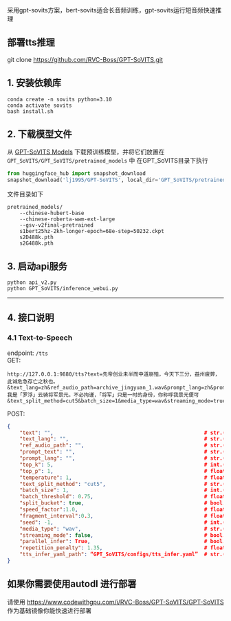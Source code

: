 采用gpt-sovits方案，bert-sovits适合长音频训练，gpt-sovits运行短音频快速推理
## 部署tts推理
git clone https://github.com/RVC-Boss/GPT-SoVITS.git
## 1. 安装依赖库
```
conda create -n sovits python=3.10
conda activate sovits
bash install.sh
```

## 2. 下载模型文件
从 [GPT-SoVITS Models](https://huggingface.co/lj1995/GPT-SoVITS) 下载预训练模型，并将它们放置在 `GPT_SoVITS/GPT_SoVITS/pretrained_models` 中
在GPT_SoVITS目录下执行
```python
from huggingface_hub import snapshot_download
snapshot_download('lj1995/GPT-SoVITS', local_dir='GPT_SoVITS/pretrained_models')
```

文件目录如下
```
pretrained_models/
    --chinese-hubert-base
    --chinese-roberta-wwm-ext-large
    --gsv-v2final-pretrained
    s1bert25hz-2kh-longer-epoch=68e-step=50232.ckpt
    s2D488k.pth
    s2G488k.pth
```

## 3. 启动api服务
```
python api_v2.py
python GPT_SoVITS/inference_webui.py
```


--- 
## 4. 接口说明  

### 4.1 Text-to-Speech

endpoint: `/tts`  
GET:
```
http://127.0.0.1:9880/tts?text=先帝创业未半而中道崩殂，今天下三分，益州疲弊，此诚危急存亡之秋也。&text_lang=zh&ref_audio_path=archive_jingyuan_1.wav&prompt_lang=zh&prompt_text=我是「罗浮」云骑将军景元。不必拘谨，「将军」只是一时的身份，你称呼我景元便可&text_split_method=cut5&batch_size=1&media_type=wav&streaming_mode=true
```

POST:
```json
{
    "text": "",                                                 # str.(required) text to be synthesized
    "text_lang": "",                                            # str.(required) language of the text to be synthesized
    "ref_audio_path": "",                                       # str.(required) reference audio path.
    "prompt_text": "",                                          # str.(optional) prompt text for the reference audio
    "prompt_lang": "",                                          # str.(required) language of the prompt text for the reference audio
    "top_k": 5,                                                 # int.(optional) top k sampling
    "top_p": 1,                                                 # float.(optional) top p sampling
    "temperature": 1,                                           # float.(optional) temperature for sampling
    "text_split_method": "cut5",                                # str.(optional) text split method, see text_segmentation_method.py for details.
    "batch_size": 1,                                            # int.(optional) batch size for inference
    "batch_threshold": 0.75,                                    # float.(optional) threshold for batch splitting.
    "split_bucket": true,                                       # bool.(optional) whether to split the batch into multiple buckets.
    "speed_factor":1.0,                                         # float.(optional) control the speed of the synthesized audio.
    "fragment_interval":0.3,                                    # float.(optional) to control the interval of the audio fragment.
    "seed": -1,                                                 # int.(optional) random seed for reproducibility.
    "media_type": "wav",                                        # str.(optional) media type of the output audio, support "wav", "raw", "ogg", "aac".
    "streaming_mode": false,                                    # bool.(optional) whether to return a streaming response.
    "parallel_infer": True,                                     # bool.(optional) whether to use parallel inference.
    "repetition_penalty": 1.35,                                 # float.(optional) repetition penalty for T2S model.
    "tts_infer_yaml_path": “GPT_SoVITS/configs/tts_infer.yaml”  # str.(optional) tts infer yaml path
}
```


## 如果你需要使用autodl 进行部署 
请使用  https://www.codewithgpu.com/i/RVC-Boss/GPT-SoVITS/GPT-SoVITS 作为基础镜像你能快速进行部署
